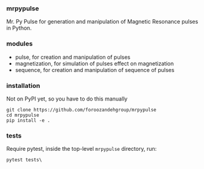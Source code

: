 ### mrpypulse

Mr. Py Pulse for generation and manipulation of Magnetic Resonance pulses in Python.

### modules

  - pulse, for creation and manipulation of pulses
  - magnetization, for simulation of pulses effect on magnetization
  - sequence, for creation and manipulation of sequence of pulses

### installation

Not on PyPI yet, so you have to do this manually

```
git clone https://github.com/foroozandehgroup/mrpypulse
cd mrpypulse
pip install -e .
```

### tests

Require pytest, inside the top-level `mrpypulse` directory, run:

```
pytest tests\
```
